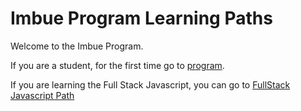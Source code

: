 # Imbue Program Learning Paths

Welcome to the Imbue Program.

If you are a student, for the first time go to [program](program/README.md).

If you are learning the Full Stack Javascript, you can go to [FullStack Javascript Path](progrma/frontend/README.md)

